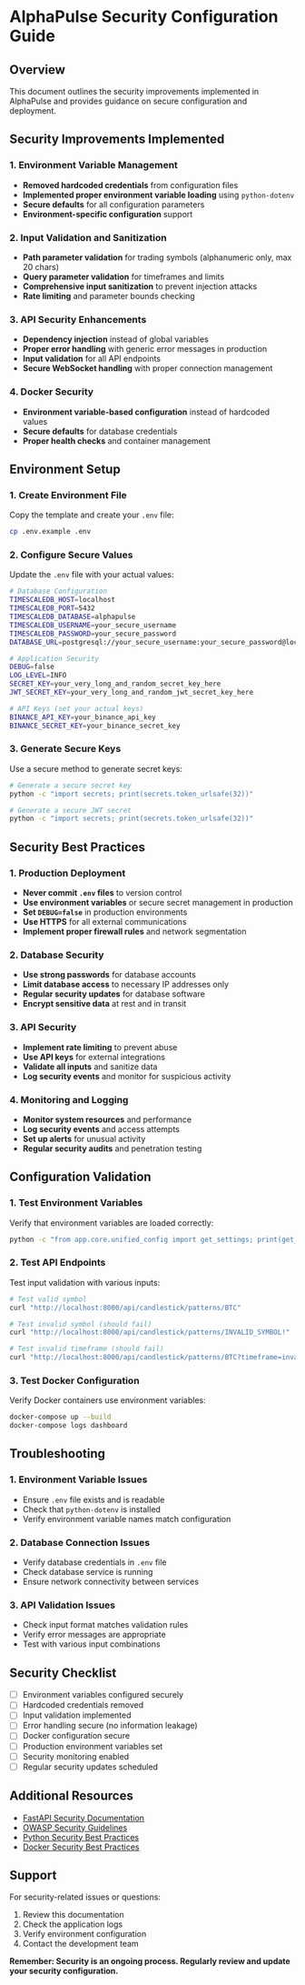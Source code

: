 # AlphaPulse Security Configuration Guide

## Overview
This document outlines the security improvements implemented in AlphaPulse and provides guidance on secure configuration and deployment.

## Security Improvements Implemented

### 1. Environment Variable Management
- **Removed hardcoded credentials** from configuration files
- **Implemented proper environment variable loading** using `python-dotenv`
- **Secure defaults** for all configuration parameters
- **Environment-specific configuration** support

### 2. Input Validation and Sanitization
- **Path parameter validation** for trading symbols (alphanumeric only, max 20 chars)
- **Query parameter validation** for timeframes and limits
- **Comprehensive input sanitization** to prevent injection attacks
- **Rate limiting** and parameter bounds checking

### 3. API Security Enhancements
- **Dependency injection** instead of global variables
- **Proper error handling** with generic error messages in production
- **Input validation** for all API endpoints
- **Secure WebSocket handling** with proper connection management

### 4. Docker Security
- **Environment variable-based configuration** instead of hardcoded values
- **Secure defaults** for database credentials
- **Proper health checks** and container management

## Environment Setup

### 1. Create Environment File
Copy the template and create your `.env` file:

```bash
cp .env.example .env
```

### 2. Configure Secure Values
Update the `.env` file with your actual values:

```bash
# Database Configuration
TIMESCALEDB_HOST=localhost
TIMESCALEDB_PORT=5432
TIMESCALEDB_DATABASE=alphapulse
TIMESCALEDB_USERNAME=your_secure_username
TIMESCALEDB_PASSWORD=your_secure_password
DATABASE_URL=postgresql://your_secure_username:your_secure_password@localhost:5432/alphapulse

# Application Security
DEBUG=false
LOG_LEVEL=INFO
SECRET_KEY=your_very_long_and_random_secret_key_here
JWT_SECRET_KEY=your_very_long_and_random_jwt_secret_key_here

# API Keys (set your actual keys)
BINANCE_API_KEY=your_binance_api_key
BINANCE_SECRET_KEY=your_binance_secret_key
```

### 3. Generate Secure Keys
Use a secure method to generate secret keys:

```bash
# Generate a secure secret key
python -c "import secrets; print(secrets.token_urlsafe(32))"

# Generate a secure JWT secret
python -c "import secrets; print(secrets.token_urlsafe(32))"
```

## Security Best Practices

### 1. Production Deployment
- **Never commit `.env` files** to version control
- **Use environment variables** or secure secret management in production
- **Set `DEBUG=false`** in production environments
- **Use HTTPS** for all external communications
- **Implement proper firewall rules** and network segmentation

### 2. Database Security
- **Use strong passwords** for database accounts
- **Limit database access** to necessary IP addresses only
- **Regular security updates** for database software
- **Encrypt sensitive data** at rest and in transit

### 3. API Security
- **Implement rate limiting** to prevent abuse
- **Use API keys** for external integrations
- **Validate all inputs** and sanitize data
- **Log security events** and monitor for suspicious activity

### 4. Monitoring and Logging
- **Monitor system resources** and performance
- **Log security events** and access attempts
- **Set up alerts** for unusual activity
- **Regular security audits** and penetration testing

## Configuration Validation

### 1. Test Environment Variables
Verify that environment variables are loaded correctly:

```bash
python -c "from app.core.unified_config import get_settings; print(get_settings().DATABASE_URL)"
```

### 2. Test API Endpoints
Test input validation with various inputs:

```bash
# Test valid symbol
curl "http://localhost:8000/api/candlestick/patterns/BTC"

# Test invalid symbol (should fail)
curl "http://localhost:8000/api/candlestick/patterns/INVALID_SYMBOL!"

# Test invalid timeframe (should fail)
curl "http://localhost:8000/api/candlestick/patterns/BTC?timeframe=invalid"
```

### 3. Test Docker Configuration
Verify Docker containers use environment variables:

```bash
docker-compose up --build
docker-compose logs dashboard
```

## Troubleshooting

### 1. Environment Variable Issues
- Ensure `.env` file exists and is readable
- Check that `python-dotenv` is installed
- Verify environment variable names match configuration

### 2. Database Connection Issues
- Verify database credentials in `.env` file
- Check database service is running
- Ensure network connectivity between services

### 3. API Validation Issues
- Check input format matches validation rules
- Verify error messages are appropriate
- Test with various input combinations

## Security Checklist

- [ ] Environment variables configured securely
- [ ] Hardcoded credentials removed
- [ ] Input validation implemented
- [ ] Error handling secure (no information leakage)
- [ ] Docker configuration secure
- [ ] Production environment variables set
- [ ] Security monitoring enabled
- [ ] Regular security updates scheduled

## Additional Resources

- [FastAPI Security Documentation](https://fastapi.tiangolo.com/tutorial/security/)
- [OWASP Security Guidelines](https://owasp.org/www-project-top-ten/)
- [Python Security Best Practices](https://python-security.readthedocs.io/)
- [Docker Security Best Practices](https://docs.docker.com/engine/security/)

## Support

For security-related issues or questions:
1. Review this documentation
2. Check the application logs
3. Verify environment configuration
4. Contact the development team

**Remember: Security is an ongoing process. Regularly review and update your security configuration.**
